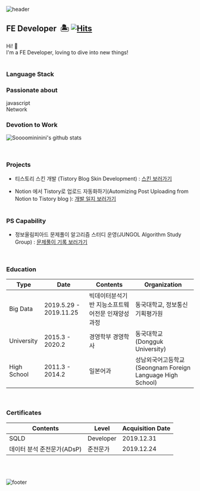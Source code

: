 ![header](https://capsule-render.vercel.app/api?type=waving&color=auto&section=header&text=Soomin&fontSize=90)

## FE Developer&nbsp; 🏝 [![Hits](https://hits.seeyoufarm.com/api/count/incr/badge.svg?url=https%3A%2F%2Fgithub.com%2FSoooomininini%2Fhit-counter&count_bg=%232CC6ED&title_bg=%230533DF&icon=&icon_color=%232CC6ED&title=hits&edge_flat=false)](https://hits.seeyoufarm.com) 

<p>
Hi! 🙌 <br>
I'm a FE Developer, loving to dive into new things!
<br><br>
</p>

### Language Stack


### Passionate about
  javascript <br>
  Network <br>

  

### Devotion to Work
![Soooomininini's github stats](https://github-readme-stats.vercel.app/api?username=Soooomininini&show_icons=true&theme=tokyonight&count_private=true)

<br>

### Projects
 - 티스토리 스킨 개발 (Tistory Blog Skin Development) : [스킨 보러가기](https://testingworld.tistory.com)
  

- Notion 에서 Tistory로 업로드 자동화하기(Automizing Post Uploading from Notion to Tistory blog ): [개발 일지 보러가기](https://www.notion.so/Project-b4fd7ade50754856b9f2ddc990876661)
<br><br>

### PS Capability

- 정보올림피아드 문제풀이 알고리즘 스터디 운영(JUNGOL Algorithm Study Group) : [문제풀이 기록 보러가기](https://www.notion.so/a538d6e508264366aca7d3cecfb1fcbf?v=d5be3f4f042f414592756182d3208966)
  
<br>



### Education

Type |  Date | Contents | Organization
------ | ----- | ----- | ----- 
Big Data | 2019.5.29 - 2019.11.25 | 빅데이터분석기반 지능소프트웨어전문 인재양성과정 | 동국대학교, 정보통신기획평가원|
University | 2015.3 - 2020.2 | 경영학부 경영학사 | 동국대학교 <br> (Dongguk University)|
High School | 2011.3 - 2014.2 | 일본어과 | 성남외국어고등학교 (Seongnam Foreign Language High School)

 <br>

### Certificates
Contents | Level| Acquisition Date|
 ---| --- | ---|
SQLD | Developer | 2019.12.31
데이터 분석 준전문가(ADsP) | 준전문가 | 2019.12.24

<br><br>

![footer](https://capsule-render.vercel.app/api?type=waving&color=auto&section=footer&fontSize=90)

<br>


  
